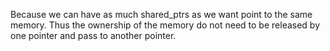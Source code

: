 Because we can have as much shared_ptrs as we want point to the same memory. Thus the ownership of the memory do not need to be released by one pointer and pass to another pointer.
